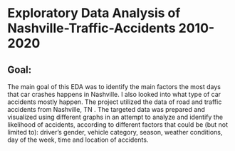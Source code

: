 # Exploratory Data Analysis of Nashville-Traffic-Accidents 2010-2020

## Goal:
The main goal of this EDA was to identify the main factors the most days that car crashes happens in Nashville. I also looked into what type of car accidents mostly happen.  The project utilized the data of road and traffic accidents from Nashville, TN . The targeted data was prepared and visualized using different graphs in an attempt to analyze and identify the likelihood of accidents, according to different factors that could be (but not limited to): driver’s gender, vehicle category, season, weather conditions, day of the week, time and location of accidents.